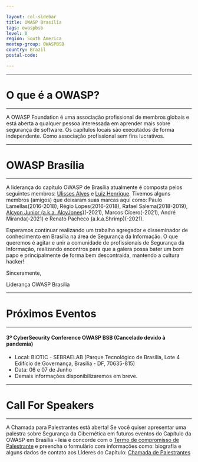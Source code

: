 ```yaml
---

layout: col-sidebar
title: OWASP Brasilia
tags: owaspbsb
level: 0
region: South America
meetup-group: OWASPBSB
country: Brazil
postal-code: 

---
```


---------------------
# O que é a OWASP?
---------------------
A OWASP Foundation é uma associação profissional de membros globais e está aberta a qualquer pessoa interessada em aprender mais sobre segurança de software. Os capítulos locais são executados de forma independente. Como associação profissional sem fins lucrativos. 


---------------------
# OWASP Brasília
---------------------
A liderança do capítulo OWASP de Brasília atualmente é composta pelos seguintes membros: [Ulisses Alves](https://www.linkedin.com/in/ulissesalvesdias/) e [Luiz Henrique](https://www.linkedin.com/in/lhenriquefc/). Tivemos alguns membros (amigos) que deixaram suas marcas aqui como: Paulo Lamellas(2016-2018), Régio Lopes(2016-2018), Rafael Salema(2018-2019), [Alcyon Junior (a.k.a. AlcyJones)](https://www.linkedin.com/in/alcyon/)(-2021), Marcos Cícero(-2021), André Miranda(-2021) e Renato Pacheco (a.k.a.Shrimp)(-2021).

Esperamos continuar realizando um trabalho agregador e disseminador de conhecimento em Brasília na área de Segurança da Informação. O que queremos é agitar e unir a comunidade de profissionais de Segurança da Informação, realizando encontros para que a galera possa bater um bom papo e principalmente de forma bem descontraída, mantendo a cultura hacker! 

Sinceramente,
 
Liderança OWASP Brasília


---------------------
# Próximos Eventos
---------------------
#### 3º CyberSecurity Conference OWASP BSB (Cancelado devido à pandemia)
  - Local: BIOTIC - SEBRAELAB (Parque Tecnológico de Brasília, Lote 4 Edifício de Governança, Brasília - DF, 70635-815)
  - Data: 06 e 07 de Junho
  - Demais informações disponibilizaremos em breve.
  
---------------------
# Call For Speakers
---------------------
A Chamada para Palestrantes está aberta! Se você quiser apresentar uma palestra sobre Segurança da Cibernética em futuros eventos do Capítulo da OWASP em Brasília - leia e concorde com o [Termo de compromisso de Palestrante](https://www.owasp.org/index.php/Speaker_Agreement) e preencha o formulário com informações como: biografia e alguns dados de contato aos Líderes do Capítulo: [Chamada de Palestrantes](https://forms.gle/EMryddqVTmPGUYm58)
